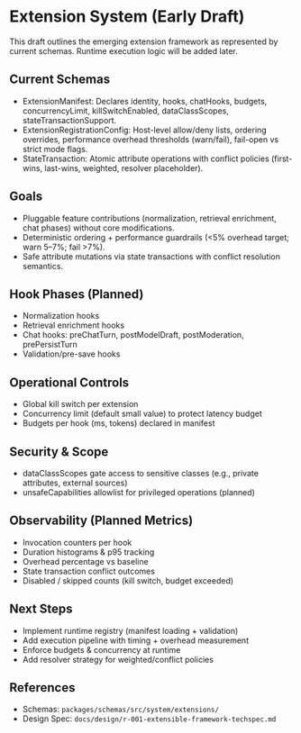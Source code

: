 # Extension System (Early Draft)

This draft outlines the emerging extension framework as represented by current schemas. Runtime execution logic will be added later.

## Current Schemas

- ExtensionManifest: Declares identity, hooks, chatHooks, budgets, concurrencyLimit, killSwitchEnabled, dataClassScopes, stateTransactionSupport.
- ExtensionRegistrationConfig: Host-level allow/deny lists, ordering overrides, performance overhead thresholds (warn/fail), fail-open vs strict mode flags.
- StateTransaction: Atomic attribute operations with conflict policies (first-wins, last-wins, weighted, resolver placeholder).

## Goals

- Pluggable feature contributions (normalization, retrieval enrichment, chat phases) without core modifications.
- Deterministic ordering + performance guardrails (<5% overhead target; warn 5–7%; fail >7%).
- Safe attribute mutations via state transactions with conflict resolution semantics.

## Hook Phases (Planned)

- Normalization hooks
- Retrieval enrichment hooks
- Chat hooks: preChatTurn, postModelDraft, postModeration, prePersistTurn
- Validation/pre-save hooks

## Operational Controls

- Global kill switch per extension
- Concurrency limit (default small value) to protect latency budget
- Budgets per hook (ms, tokens) declared in manifest

## Security & Scope

- dataClassScopes gate access to sensitive classes (e.g., private attributes, external sources)
- unsafeCapabilities allowlist for privileged operations (planned)

## Observability (Planned Metrics)

- Invocation counters per hook
- Duration histograms & p95 tracking
- Overhead percentage vs baseline
- State transaction conflict outcomes
- Disabled / skipped counts (kill switch, budget exceeded)

## Next Steps

- Implement runtime registry (manifest loading + validation)
- Add execution pipeline with timing + overhead measurement
- Enforce budgets & concurrency at runtime
- Add resolver strategy for weighted/conflict policies

## References

- Schemas: `packages/schemas/src/system/extensions/`
- Design Spec: `docs/design/r-001-extensible-framework-techspec.md`
